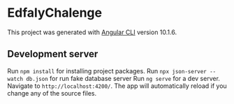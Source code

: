 # EdfalyChalenge

This project was generated with [Angular CLI](https://github.com/angular/angular-cli) version 10.1.6.

## Development server

Run `npm install` for installing project packages.
Run `npx json-server --watch db.json` for run fake database server 
Run `ng serve` for a dev server. Navigate to `http://localhost:4200/`. The app will automatically reload if you change any of the source files.

